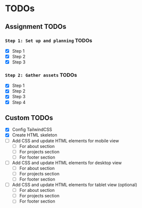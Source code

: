 # TODOs

## Assignment TODOs

### `Step 1: Set up and planning` TODOs

- [x] Step 1
- [x] Step 2
- [x] Step 3

### `Step 2: Gather assets` TODOs

- [x] Step 1
- [x] Step 2
- [x] Step 3
- [x] Step 4

## Custom TODOs

- [x] Config TailwindCSS
- [x] Create HTML skeleton
- [ ] Add CSS and update HTML elements for mobile view
  - [ ] For about section
  - [ ] For projects section
  - [ ] For footer section
- [ ] Add CSS and update HTML elements for desktop view
  - [ ] For about section
  - [ ] For projects section
  - [ ] For footer section
- [ ] Add CSS and update HTML elements for tablet view (optional)
  - [ ] For about section
  - [ ] For projects section
  - [ ] For footer section
